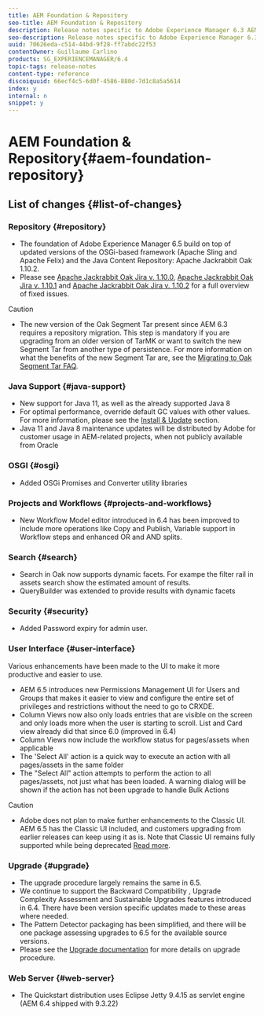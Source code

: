 ```yaml
---
title: AEM Foundation & Repository
seo-title: AEM Foundation & Repository
description: Release notes specific to Adobe Experience Manager 6.3 AEM Platform and Repository.
seo-description: Release notes specific to Adobe Experience Manager 6.3 AEM Platform and Repository.
uuid: 70626eda-c514-44bd-9f28-ff7abdc22f53
contentOwner: Guillaume Carlino
products: SG_EXPERIENCEMANAGER/6.4
topic-tags: release-notes
content-type: reference
discoiquuid: 66ecf4c5-6d0f-4586-880d-7d1c8a5a5614
index: y
internal: n
snippet: y
---
```


# AEM Foundation & Repository{#aem-foundation-repository}

## List of changes {#list-of-changes}

### Repository {#repository}

* The foundation of Adobe Experience Manager 6.5 build on top of updated versions of the OSGi-based framework (Apache Sling and Apache Felix) and the Java Content Repository: Apache Jackrabbit Oak 1.10.2.
* Please see [Apache Jackrabbit Oak Jira v. 1.10.0](http://archive.apache.org/dist/jackrabbit/oak/1.10.0/RELEASE-NOTES.txt), [Apache Jackrabbit Oak Jira v. 1.10.1](http://archive.apache.org/dist/jackrabbit/oak/1.10.1/RELEASE-NOTES.txt) and [Apache Jackrabbit Oak Jira v. 1.10.2](http://archive.apache.org/dist/jackrabbit/oak/1.10.2/RELEASE-NOTES.txt) for a full overview of fixed issues.

>[!CAUTION]
>
>* The new version of the Oak Segment Tar present since AEM 6.3 requires a repository migration. This step is mandatory if you are upgrading from an older version of TarMK or want to switch the new Segment Tar from another type of persistence. For more information on what the benefits of the new Segment Tar are, see the [Migrating to Oak Segment Tar FAQ](/sites/deploying/using/revision-cleanup.md#migrating-to-oak-segment-tar).
>

### Java Support {#java-support}

* New support for Java 11, as well as the already supported Java 8
* For optimal performance, override default GC values with other values. For more information, please see the [Install & Update](../sites/deploying/using/custom-standalone-install.md) section.
* Java 11 and Java 8 maintenance updates will be distributed by Adobe for customer usage in AEM-related projects, when not publicly available from Oracle

### OSGI {#osgi}

* Added OSGi Promises and Converter utility libraries

### Projects and Workflows {#projects-and-workflows}

* New Workflow Model editor introduced in 6.4 has been improved to include more operations like Copy and Publish, Variable support in Workflow steps and enhanced OR and AND splits.

### Search {#search}

* Search in Oak now supports dynamic facets. For exampe the filter rail in assets search show the estimated amount of results.
* QueryBuilder was extended to provide results with dynamic facets

### Security {#security}

* Added Password expiry for admin user.

### User Interface {#user-interface}

Various enhancements have been made to the UI to make it more productive and easier to use.

* AEM 6.5 introduces new Permissions Management UI for Users and Groups that makes it easier to view and configure the entire set of privileges and restrictions without the need to go to CRXDE.
* Column Views now also only loads entries that are visible on the screen and only loads more when the user is starting to scroll. List and Card view already did that since 6.0 (improved in 6.4)
* Column Views now include the workflow status for pages/assets when applicable
* The 'Select All' action is a quick way to execute an action with all pages/assets in the same folder
* The "Select All" action attempts to perform the action to all pages/assets, not just what has been loaded. A warning dialog will be shown if the action has not been upgrade to handle Bulk Actions

>[!CAUTION]
>
>* Adobe does not plan to make further enhancements to the Classic UI. AEM 6.5 has the Classic UI included, and customers upgrading from earlier releases can keep using it as is. Note that Classic UI remains fully supported while being deprecated [Read more](../sites/deploying/using/ui-recommendations.md).
>

### Upgrade {#upgrade}

* The upgrade procedure largely remains the same in 6.5. 
* We continue to support the Backward Compatibility , Upgrade Complexity Assessment and Sustainable Upgrades features introduced in 6.4. There have been version specific updates made to these areas where needed.
* The Pattern Detector packaging has been simplified, and there will be one package assessing upgrades to 6.5 for the available source versions. 
* Please see the [Upgrade documentation](../sites/deploying/using/upgrade.md) for more details on upgrade procedure.

### Web Server {#web-server}

* The Quickstart distribution uses Eclipse Jetty 9.4.15 as servlet engine (AEM 6.4 shipped with 9.3.22)

